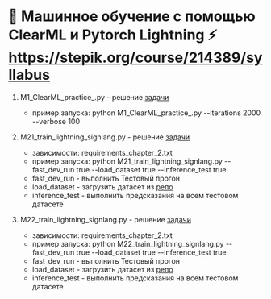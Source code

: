 # 🤖 Машинное обучение с помощью ClearML и Pytorch Lightning ⚡ https://stepik.org/course/214389/syllabus

1. M1_ClearML_practice_.py - решение [задачи](https://stepik.org/lesson/1500755/step/12?unit=1520869) 
   - пример запуска: python M1_ClearML_practice_.py --iterations 2000 --verbose 100
  
2. M21_train_lightning_signlang.py - решение [задачи](https://stepik.org/lesson/1466624/step/16?unit=1486235) 
   - зависимости: requirements_chapter_2.txt
   - пример запуска: python M21_train_lightning_signlang.py --fast_dev_run true --load_dataset true --inference_test true
   - fast_dev_run - выполнить Тестовый прогон
   - load_dataset - загрузить датасет из [репо](https://github.com/a-milenkin/ml_instruments/raw/refs/heads/main/data) 
   - inference_test - выполнить предсказания на всем тестовом датасете
   
2. M22_train_lightning_signlang.py - решение [задачи](https://stepik.org/lesson/1466625/step/14?unit=1486236)
   - зависимости: requirements_chapter_2.txt
   - пример запуска: python M22_train_lightning_signlang.py --fast_dev_run true --load_dataset true --inference_test true
   - fast_dev_run - выполнить Тестовый прогон
   - load_dataset - загрузить датасет из [репо](https://github.com/a-milenkin/ml_instruments/raw/refs/heads/main/data) 
   - inference_test - выполнить предсказания на всем тестовом датасете
